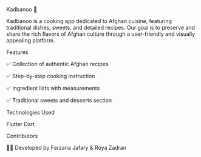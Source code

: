 Kadbanoo 🍲

Kadbanoo is a cooking app dedicated to Afghan cuisine, featuring traditional dishes, sweets, and detailed recipes. Our goal is to preserve and share the rich flavors of Afghan culture through a user-friendly and visually appealing platform.



Features


✅ Collection of authentic Afghan recipes


✅ Step-by-step cooking instruction


✅ Ingredient lists with measurements



✅ Traditional sweets and desserts section


Technologies Used


   Flutter
   Dart 


Contributors


👩‍💻 Developed by Farzana Jafary & Roya Zadran 

